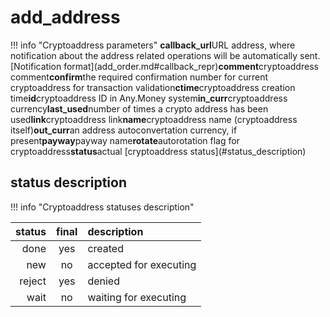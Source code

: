 # add\_address

!!! info "Cryptoaddress parameters" **callback\_url**URL address, where notification about the address related operations will be automatically sent. \[Notification format\]\(add\_order.md\#callback\_repr\)**comment**cryptoaddress comment**confirm**the required confirmation number for current cryptoaddress for transaction validation**ctime**cryptoaddress creation time**id**cryptoaddress ID in Any.Money system**in\_curr**cryptoaddress currency**last\_used**number of times a crypto address has been used**link**cryptoaddress link**name**cryptoaddress name \(cryptoaddress itself\)**out\_curr**an address autoconvertation currency, if present**payway**payway name**rotate**autorotation flag for cryptoaddress**status**actual \[cryptoaddress status\]\(\#status\_description\)

## status description

!!! info "Cryptoaddress statuses description"

| status | final | description |
| ---: | :---: | :--- |
| done | yes | created |
| new | no | accepted for executing |
| reject | yes | denied |
| wait | no | waiting for executing |

